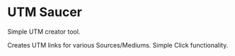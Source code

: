 # UTM Saucer

Simple UTM creator tool.

Creates UTM links for various Sources/Mediums. Simple Click functionality.
